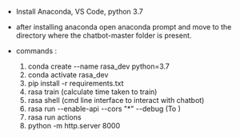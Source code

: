 * Install Anaconda, VS Code, python 3.7

* after installing anaconda open anaconda prompt and move to the directory where the chatbot-master folder is present.

* commands :
    1. conda create --name rasa_dev python=3.7
    2. conda activate rasa_dev
    2. pip install -r requirements.txt
    3. rasa train (calculate time taken to train)
    4. rasa shell (cmd line interface to interact with chatbot)
    5. rasa run --enable-api --cors "*" --debug (To )
    6. rasa run actions
    7. python -m http.server 8000